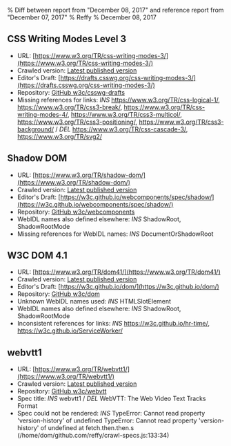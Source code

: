% Diff between report from "December 08, 2017" and reference report from "December 07, 2017"
% Reffy
% December 08, 2017

## CSS Writing Modes Level 3

- URL: [https://www.w3.org/TR/css-writing-modes-3/](https://www.w3.org/TR/css-writing-modes-3/)
- Crawled version: [Latest published version](https://www.w3.org/TR/2017/CR-css-writing-modes-3-20171207/)
- Editor's Draft: [https://drafts.csswg.org/css-writing-modes-3/](https://drafts.csswg.org/css-writing-modes-3/)
- Repository: [GitHub w3c/csswg-drafts](https://github.com/w3c/csswg-drafts)
- Missing references for links: *INS* https://www.w3.org/TR/css-logical-1/, https://www.w3.org/TR/css3-break/, https://www.w3.org/TR/css-writing-modes-4/, https://www.w3.org/TR/css3-multicol/, https://www.w3.org/TR/css3-positioning/, https://www.w3.org/TR/css3-background/ / *DEL* https://www.w3.org/TR/css-cascade-3/, https://www.w3.org/TR/svg2/


## Shadow DOM

- URL: [https://www.w3.org/TR/shadow-dom/](https://www.w3.org/TR/shadow-dom/)
- Crawled version: [Latest published version](https://www.w3.org/TR/2017/WD-shadow-dom-20170905/)
- Editor's Draft: [https://w3c.github.io/webcomponents/spec/shadow/](https://w3c.github.io/webcomponents/spec/shadow/)
- Repository: [GitHub w3c/webcomponents](https://github.com/w3c/webcomponents)
- WebIDL names also defined elsewhere: *INS* ShadowRoot, ShadowRootMode
- Missing references for WebIDL names: *INS* DocumentOrShadowRoot


## W3C DOM 4.1

- URL: [https://www.w3.org/TR/dom41/](https://www.w3.org/TR/dom41/)
- Crawled version: [Latest published version](https://www.w3.org/TR/2017/WD-dom41-20171207/)
- Editor's Draft: [https://w3c.github.io/dom/](https://w3c.github.io/dom/)
- Repository: [GitHub w3c/dom](https://github.com/w3c/dom)
- Unknown WebIDL names used: *INS* HTMLSlotElement
- WebIDL names also defined elsewhere: *INS* ShadowRoot, ShadowRootMode
- Inconsistent references for links: *INS* https://w3c.github.io/hr-time/, https://w3c.github.io/ServiceWorker/


## webvtt1

- URL: [https://www.w3.org/TR/webvtt1/](https://www.w3.org/TR/webvtt1/)
- Crawled version: [Latest published version](https://www.w3.org/TR/webvtt1)
- Repository: [GitHub w3c/webvtt](https://github.com/w3c/webvtt)
- Spec title: *INS* webvtt1 / *DEL* WebVTT: The Web Video Text Tracks Format
- Spec could not be rendered: *INS* TypeError: Cannot read property 'version-history' of undefined TypeError: Cannot read property 'version-history' of undefined
    at fetch.then.then.s (/home/dom/github.com/reffy/crawl-specs.js:133:34)


